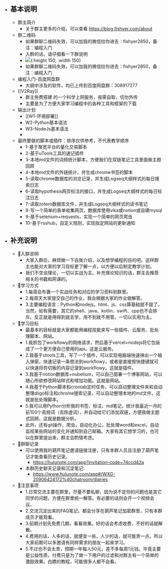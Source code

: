 - ## 基本说明
	- 群主简介
		- 关于群主更多的介绍，可以查看 https://blog.fishyer.com/about
	- 群二维码
		- 如果群聊二维码失效，可以加我的微信拉你进去：fishyer2850，备注：编程入门
		- 入群的话，请仔细看一下群说明
		- ![](https://yupic.oss-cn-shanghai.aliyuncs.com/75ecfa1fca858d03835d88d7cd5aade.jpg){:height 150, :width 150}
		- 如果群聊二维码失效，可以加我的微信拉你进去：fishyer2850，备注：编程入门
	- 编程入门-百度网盘群
		- 大纲中涉及的软件，均已上传到百度网盘群：308917277
	- [[V2Ray]]
		- 群主免费搭建 的一个科学上网服务，按需自取，切勿外传
		- 主要是为了方便大家学习编程中的各种工具和框架的下载
	- 输出计划
		- [[W1-环境部署]]
		- W2-Python基本语法
		- W3-NodeJs基本语法
		-
	- 最终要做的脚本或插件：排序仅供参考，不代表教学顺序
		- 1-基于聚宽平台的量化交易脚本
		- 2-基于uTools工具的速记插件
		- 3-本地md文件的词频统计脚本，方便我们在双链笔记工具里面做主题回顾
		- 4-本地md文件的外链统计，并生成chrome书签的脚本
		- 5-读取chrome数据库的浏览记录，并生成Logseq大纲样式的每日搜索日志
		- 6-读取hypothesis网页标注的接口，并生成Logseq大纲样式的每日标注日志
		- 7-读取zotero数据库文件，并生成Logseq大纲样式的读书笔记
		- 8-写一个简单的表单收集网页，数据库使用vika或notion或自建mysql
		- 9-基于selenium+requests，实现一个简单的网页爬虫
		- 10-基于rsshub，自定义规则，实现指定网站的更新通知
- ## 补充说明
	- 🍊入群说明
		- 大家入群后，麻烦做一下自我介绍，以及想学编程的目的吧。这样群主也能对大家的学习目标更了解一点，以方便以后制定教学计划。
		- 我们不空谈理论，一切以实战为主。补充理论知识的话，群主会推荐相关的书籍和网课的。
	- 🍎学习方式
		- 1.每周会布置一个实战任务和对应的学习资料到群里。
		- 2.每周天大家提交自己的作业，我会根据大家的作业做解答。
		- 3.主要编程语言：Python和nodejs。html、js、css算基础就不提了。当然，如有需要，其它的shell、java、kotlin、swift、cpp也不会排斥。反正就是用得到就去学，用不到就不用管。一切以实用为主。
	- 🍄学习目标
		- 最基本的目标就是大家都能用编程技能来写一些插件、云服务、批处理脚本、网站。
		- 1.我抓包了workflowy的网络请求，然后基于vercel+nodejs将它包装成了一个更方便自己使用的api。这是云服务。
		- 2.我基于utools工具，写了一个插件，可以实现电脑端快速弹出一个输入弹窗，快速记录一条想法到workflowy，或者是直接按快捷键就可以快速将剪切板的内容记录到workflowy。这就是插件。
		- 3.我基于notion数据库+nubelium，可以自己部署一个博客网站，可以随心所欲修改网站样式和增加功能。这就是网站。
		- 4.我基于Python脚本和crontab定时任务，可以自动整理文件夹和自动整理diigo标注和chrome搜索记录，可以自动整理本地的md文件。这就是批处理脚本。
		- 5.我可以用Python分析我的书签、标注、md笔记，统计我最近一月的前100个高频词（去除虚词），并自动给它们添加双链，方便我做主题式回顾。这就是数据分析。
		- 此外，还有git操作，爬虫，自动化办公，批处理word和excel，自动监视某些网站的变化并通知到自己邮箱。大家有其它想学习的，也可以在群里提出来，群主会酌情考虑。
	- 🍋群聊记录
		- 可以使用我的葫芦笔记邀请链接注册，只有本群人员且注册了葫芦笔记才能查看历史记录。
			- https://hulunote.com/app?invitation-code=74ccd42a
		- 本群历史聊天记录和沉淀笔记:
			- https://www.hulunote.com/app#/WXG-20906424172%40chatroom/diaries
	- 🍏注意事项
		- 1.日常交流主要在群里，尽量不要私聊，因为说不定你的问题也是其它同学的问题，方便在群里统一解答。有必要的话则会开一个视频会议。
		- 2.交流沉淀出来的FAQ笔记，都会分享在葫芦笔记加密群里，只有本群成员才能观看。
		- 3.前期计划先免费几期，看看效果。好的话会考虑收费，不好的话就解散。
		- 4.费用的话，人多的话，就便宜一些，人少的话，就可能贵一点。所以大家前期可以多邀请有同样需求的朋友一起来学习。
		- 5.不过也不会太贵，预期一年每人50元，差不多每周1元钱。毕竟主要是公益性质，付费只是为了做一下用户的过滤和对群主有一个简单的激励效果。白嫖的教程，可能很多人都不会看。